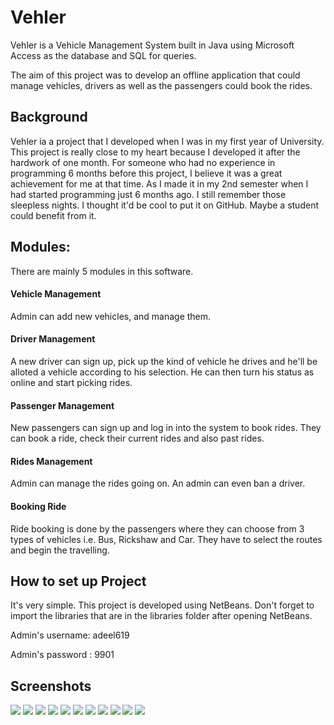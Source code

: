 # Vehler
Vehler is a Vehicle Management System built in Java using Microsoft Access as the database and SQL for queries.

The aim of this project was to develop an offline application that could manage vehicles, drivers as well as the passengers could book the rides.

## Background

Vehler ia a project that I developed when I was in my first year of University. This project is really close to my heart because I developed it after the hardwork of one month. For someone who had no experience in programming 6 months before this project, I believe it was a great achievement for me at that time. As I made it in my 2nd semester when I had started programming just 6 months ago. I still remember those sleepless nights. I thought it'd be cool to put it on GitHub. Maybe a student could benefit from it.
## Modules:

There are mainly 5 modules in this software.
#### Vehicle Management
Admin can add new vehicles, and manage them.
#### Driver Management
A new driver can sign up, pick up the kind of vehicle he drives and he'll be alloted a vehicle according to his selection. He can then turn his status as online and start picking rides.
#### Passenger Management
New passengers can sign up and log in into the system to book rides. They can book a ride, check their current rides and also past rides.
#### Rides Management
Admin can manage the rides going on. An admin can even ban a driver.
#### Booking Ride
Ride booking is done by the passengers where they can choose from 3 types of vehicles i.e. Bus, Rickshaw and Car. They have to select the routes and begin the travelling.

## How to set up Project

It's very simple. This project is developed using NetBeans. Don't forget to import the libraries that are in the libraries folder after opening NetBeans.

Admin's username: adeel619

Admin's password : 9901

## Screenshots
<img src="vehler_screenshots/1.png" />
<img src="vehler_screenshots/15.png" />
<img src="vehler_screenshots/3.png" />
<img src="vehler_screenshots/4.png" />
<img src="vehler_screenshots/6.png" />
<img src="vehler_screenshots/16.png" />
<img src="vehler_screenshots/24.png" />
<img src="vehler_screenshots/31.png" />
<img src="vehler_screenshots/40.png" />
<img src="vehler_screenshots/42.png" />
<img src="vehler_screenshots/44.png" />






